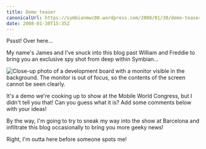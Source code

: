 ```yaml
---
title: Demo teaser
canonicalUrl: https://symbianmwc08.wordpress.com/2008/01/30/demo-teaser/
date: 2008-01-30T15:35Z
---
```

Pssst! Over here...

My name's James and I've snuck into this blog past William and Freddie to bring you an exclusive spy shot from deep within Symbian...

![Close-up photo of a development board with a monitor visible in the background. The monitor is out of focus, so the contents of the screen cannot be seen clearly.](/media/symbian-mwc-2008/demo-teaser.jpg)

It's a demo we're cooking up to show at the Mobile World Congress, but I didn't tell you that! Can you guess what it is? Add some comments below with your ideas!

By the way, I'm going to try to sneak my way into the show at Barcelona and infiltrate this blog occasionally to bring you more geeky news!

Right, I'm outta here before someone spots me!
